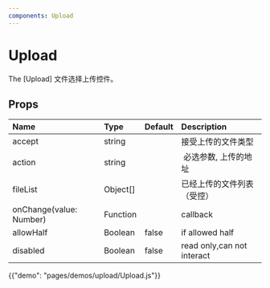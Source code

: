 ```yaml
---
components: Upload
---
```


# Upload

The [Upload] 文件选择上传控件。


## Props

| Name | Type | Default | Description |
|:-----|:-----|:--------|:------------|
| <span class="prop-name">accept</span> | <span class="prop-type">string</span> | <span class="prop-default"></span> | 接受上传的文件类型 |
| <span class="prop-name">action</span> | <span class="prop-type">string</span> | <span class="prop-default"></span> |  必选参数, 上传的地址 |
| <span class="prop-name">fileList</span> | <span class="prop-type">Object[]</span> | <span class="prop-default"></span> | 已经上传的文件列表（受控）|
| <span class="prop-name">onChange(value: Number)</span> | <span class="prop-type">Function</span>|<span class="prop-default"></span>|callback|
| <span class="prop-name">allowHalf</span> | <span class="prop-type">Boolean</span> | false | if allowed half|
| <span class="prop-name">disabled</span> | <span class="prop-type">Boolean</span> | false | read only,can not  interact|


{{"demo": "pages/demos/upload/Upload.js"}}